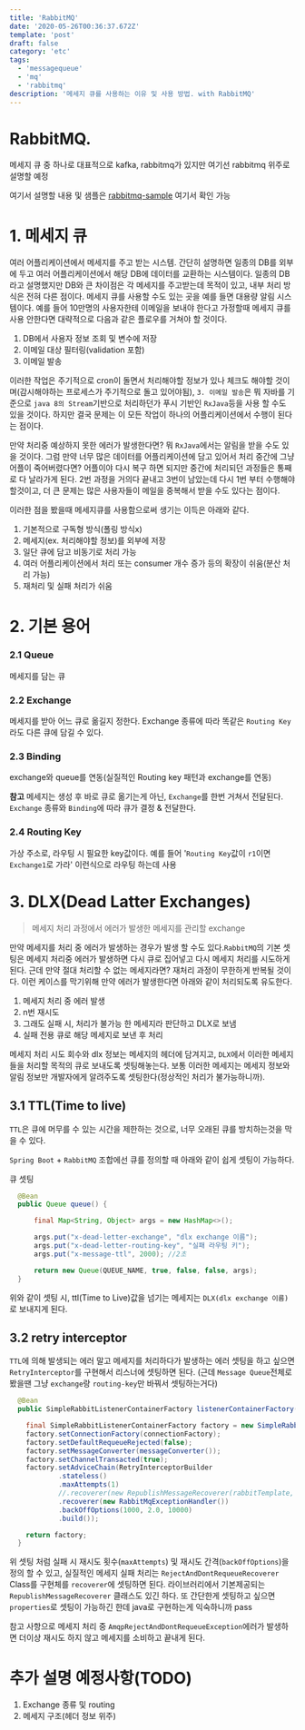 ```yaml
---
title: 'RabbitMQ'
date: '2020-05-26T00:36:37.672Z'
template: 'post'
draft: false
category: 'etc'
tags:
  - 'messagequeue'
  - 'mq'
  - 'rabbitmq'
description: '메세지 큐를 사용하는 이유 및 사용 방법. with RabbitMQ'
---
```


# RabbitMQ.

메세지 큐 중 하나로 대표적으로 kafka, rabbitmq가 있지만 여기선 rabbitmq 위주로 설명할 예정

여기서 설명할 내용 및 샘플은 [rabbitmq-sample](https://github.com/qweasd147/StudyNote/tree/master/springboot/rabbitmq) 여기서 확인 가능

# 1. 메세지 큐

여러 어플리케이션에서 메세지를 주고 받는 시스템. 간단히 설명하면 일종의 DB를 외부에 두고 여러 어플리케이션에서 해당 DB에 데이터를 교환하는 시스템이다.
일종의 DB라고 설명했지만 DB와 큰 차이점은 각 메세지를 주고받는데 목적이 있고, 내부 처리 방식은 전혀 다른 점이다.
메세지 큐를 사용할 수도 있는 곳을 예를 들면 대용량 알림 시스템이다. 예를 들어 10만명의 사용자한테 이메일을 보내야 한다고 가정할때 메세지 큐를 사용 안한다면 대략적으로 다음과 같은 플로우를 거쳐야 할 것이다.

1. DB에서 사용자 정보 조회 및 변수에 저장
2. 이메일 대상 필터링(validation 포함)
3. 이메일 발송

이러한 작업은 주기적으로 cron이 돌면서 처리해야할 정보가 있나 체크도 해야할 것이며(감시해야하는 프로세스가 주기적으로 돌고 있어야됨), `3. 이메일 발송`은 뭐 자바를 기준으로 `java 8의 Stream`기반으로 처리하던가 푸시 기반인 `RxJava`등을 사용 할 수도 있을 것이다. 하지만 결국 문제는 이 모든 작업이 하나의 어플리케이션에서 수행이 된다는 점이다.

만약 처리중 예상하지 못한 에러가 발생한다면? 뭐 `RxJava`에서는 알림을 받을 수도 있을 것이다. 그럼 만약 너무 많은 데이터를 어플리케이션에 담고 있어서 처리 중간에 그냥 어플이 죽어버렸다면? 어플이야 다시 복구 하면 되지만 중간에 처리되던 과정들은 통째로 다 날라가게 된다. 2번 과정을 거의다 끝내고 3번이 남았는데 다시 1번 부터 수행해야 할것이고, 더 큰 문제는 많은 사용자들이 메일을 중복해서 받을 수도 있다는 점이다.

이러한 점을 봤을때 메세지큐를 사용함으로써 생기는 이득은 아래와 같다.

1. 기본적으로 구독형 방식(폴링 방식x)
2. 메세지(ex. 처리해야할 정보)를 외부에 저장
3. 일단 큐에 담고 비동기로 처리 가능
4. 여러 어플리케이션에서 처리 또는 consumer 개수 증가 등의 확장이 쉬움(분산 처리 가능)
5. 재처리 및 실패 처리가 쉬움

# 2. 기본 용어

### 2.1 Queue

메세지를 담는 큐

### 2.2 Exchange

메세지를 받아 어느 큐로 옮길지 정한다. Exchange 종류에 따라 똑같은 `Routing Key`라도 다른 큐에 담길 수 있다.

### 2.3 Binding

exchange와 queue를 연동(실질적인 Routing key 패턴과 exchange를 연동)

**참고** 메세지는 생성 후 바로 큐로 옮기는게 아닌, `Exchange`를 한번 거쳐서 전달된다. `Exchange` 종류와 `Binding`에 따라 큐가 결정 & 전달한다.

### 2.4 Routing Key

가상 주소로, 라우팅 시 필요한 key값이다.
예를 들어 '`Routing Key`값이 `r1`이면 `Exchange1`로 가라' 이런식으로 라우팅 하는데 사용

# 3. DLX(Dead Latter Exchanges)

> 메세지 처리 과정에서 에러가 발생한 메세지를 관리할 exchange

만약 메세지를 처리 중 에러가 발생하는 경우가 발생 할 수도 있다.`RabbitMQ`의 기본 셋팅은 메세지 처리중 에러가 발생하면 다시 큐로 집어넣고 다시 메세지 처리를 시도하게 된다.
근데 만약 절대 처리할 수 없는 메세지라면? 재처리 과정이 무한하게 반복될 것이다. 이런 케이스를 막기위해 만약 에러가 발생한다면 아래와 같이 처리되도록 유도한다.

1. 메세지 처리 중 에러 발생
2. n번 재시도
3. 그래도 실패 시, 처리가 불가능 한 메세지라 판단하고 DLX로 보냄
4. 실패 전용 큐로 해당 메세지로 보낸 후 처리

메세지 처리 시도 회수와 dlx 정보는 메세지의 헤더에 담겨지고, `DLX`에서 이러한 메세지들을 처리할 목적의 큐로 보내도록 셋팅해놓는다.
보통 이러한 메세지는 메세지 정보와 알림 정보만 개발자에게 알려주도록 셋팅한다(정상적인 처리가 불가능하니까).

## 3.1 TTL(Time to live)

`TTL`은 큐에 머무를 수 있는 시간을 제한하는 것으로, 너무 오래된 큐를 방치하는것을 막을 수 있다.

`Spring Boot` + `RabbitMQ` 조합에선 큐를 정의할 때 아래와 같이 쉽게 셋팅이 가능하다.

큐 셋팅

```java
  @Bean
  public Queue queue() {

      final Map<String, Object> args = new HashMap<>();

      args.put("x-dead-letter-exchange", "dlx exchange 이름");
      args.put("x-dead-letter-routing-key", "실패 라우팅 키");
      args.put("x-message-ttl", 2000); //2초

      return new Queue(QUEUE_NAME, true, false, false, args);
  }
```

위와 같이 셋팅 시, ttl(Time to Live)값을 넘기는 메세지는 `DLX(dlx exchange 이름)`로 보내지게 된다.

## 3.2 retry interceptor

`TTL`에 의해 발생되는 에러 말고 메세지를 처리하다가 발생하는 에러 셋팅을 하고 싶으면 `RetryInterceptor`를 구현해서 리스너에 셋팅하면 된다.
(근데 `Message Queue`전체로 봤을땐 그냥 `exchange`랑 `routing-key`만 바꿔서 셋팅하는거다)

```java
  @Bean
  public SimpleRabbitListenerContainerFactory listenerContainerFactory(ConnectionFactory connectionFactory){

    final SimpleRabbitListenerContainerFactory factory = new SimpleRabbitListenerContainerFactory();
    factory.setConnectionFactory(connectionFactory);
    factory.setDefaultRequeueRejected(false);
    factory.setMessageConverter(messageConverter());
    factory.setChannelTransacted(true);
    factory.setAdviceChain(RetryInterceptorBuilder
            .stateless()
            .maxAttempts(1)
            //.recoverer(new RepublishMessageRecoverer(rabbitTemplate, "에러용 exchange 이름", "실패 큐 이름"))
            .recoverer(new RabbitMqExceptionHandler())
            .backOffOptions(1000, 2.0, 10000)
            .build());

    return factory;
  }
```

위 셋팅 처럼 실패 시 재시도 횟수(`maxAttempts`) 및 재시도 간격(`backOffOptions`)을 정의 할 수 있고, 실질적인 메세지 실패 처리는 `RejectAndDontRequeueRecoverer` Class를 구현체를
`recoverer`에 셋팅하면 된다. 라이브러리에서 기본제공되는 `RepublishMessageRecoverer` 클래스도 있긴 하다. 또 간단한게 셋팅하고 싶으면 `properties`로 셋팅이 가능하긴 한데 java로 구현하는게 익숙하니까 pass

참고 사항으로 메세지 처리 중 `AmqpRejectAndDontRequeueException`에러가 발생하면 더이상 재시도 하지 않고 메세지를 소비하고 끝내게 된다.

# 추가 설명 예정사항(TODO)

1. Exchange 종류 및 routing
2. 메세지 구조(헤더 정보 위주)
